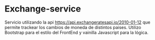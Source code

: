 # Exchange-service
Servicio utilizando la api https://api.exchangeratesapi.io/2010-01-12 que permite trackear los cambios de moneda de distintos paises. Utilizo Bootstrap para el estilo del FrontEnd y vainilla Javascript para la lógica.
